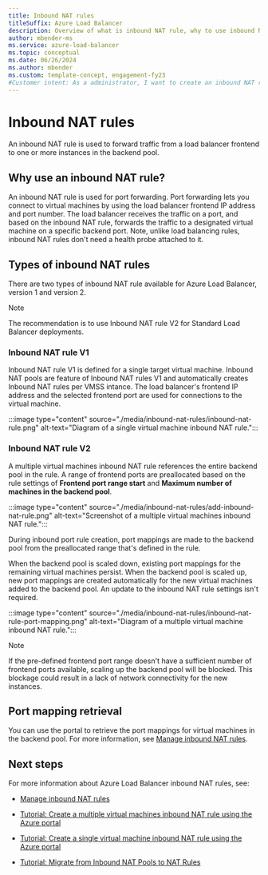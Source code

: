 ```yaml
---
title: Inbound NAT rules
titleSuffix: Azure Load Balancer
description: Overview of what is inbound NAT rule, why to use inbound NAT rule, and how to use inbound NAT rule.
author: mbender-ms
ms.service: azure-load-balancer
ms.topic: conceptual
ms.date: 06/26/2024
ms.author: mbender
ms.custom: template-concept, engagement-fy23
#Customer intent: As a administrator, I want to create an inbound NAT rule so that I can forward a port to a virtual machine in the backend pool of an Azure Load Balancer.
---
```


# Inbound NAT rules

An inbound NAT rule is used to forward traffic from a load balancer frontend to one or more instances in the backend pool.

## Why use an inbound NAT rule?

An inbound NAT rule is used for port forwarding. Port forwarding lets you connect to virtual machines by using the load balancer frontend IP address and port number. The load balancer receives the traffic on a port, and based on the inbound NAT rule, forwards the traffic to a designated virtual machine on a specific backend port. Note, unlike load balancing rules, inbound NAT rules don't need a health probe attached to it. 

## Types of inbound NAT rules

There are two types of inbound NAT rule available for Azure Load Balancer, version 1 and version 2. 
>[!NOTE]
> The recommendation is to use Inbound NAT rule V2 for Standard Load Balancer deployments. 

### Inbound NAT rule V1

Inbound NAT rule V1 is defined for a single target virtual machine. Inbound NAT pools are feature of Inbound NAT rules V1 and automatically creates Inbound NAT rules per VMSS intance. The load balancer's frontend IP address and the selected frontend port are used for connections to the virtual machine.

:::image type="content" source="./media/inbound-nat-rules/inbound-nat-rule.png" alt-text="Diagram of a single virtual machine inbound NAT rule.":::

### Inbound NAT rule V2

A multiple virtual machines inbound NAT rule references the entire backend pool in the rule. A range of frontend ports are preallocated based on the rule settings of **Frontend port range start** and **Maximum number of machines in the backend pool**.

:::image type="content" source="./media/inbound-nat-rules/add-inbound-nat-rule.png" alt-text="Screenshot of a multiple virtual machines inbound NAT rule.":::

During inbound port rule creation, port mappings are made to the backend pool from the preallocated range that's defined in the rule.

When the backend pool is scaled down, existing port mappings for the remaining virtual machines persist. When the backend pool is scaled up, new port mappings are created automatically for the new virtual machines added to the backend pool. An update to the inbound NAT rule settings isn't required.

:::image type="content" source="./media/inbound-nat-rules/inbound-nat-rule-port-mapping.png" alt-text="Diagram of a multiple virtual machine inbound NAT rule.":::

>[!NOTE]
> If the pre-defined frontend port range doesn't have a sufficient number of frontend ports available, scaling up the backend pool will be blocked. This blockage could result in a lack of network connectivity for the new instances. 

## Port mapping retrieval

You can use the portal to retrieve the port mappings for virtual machines in the backend pool. For more information, see [Manage inbound NAT rules](manage-inbound-nat-rules.md#view-port-mappings).

## Next steps

For more information about Azure Load Balancer inbound NAT rules, see:

* [Manage inbound NAT rules](manage-inbound-nat-rules.md)

* [Tutorial: Create a multiple virtual machines inbound NAT rule using the Azure portal](tutorial-nat-rule-multi-instance-portal.md)

* [Tutorial: Create a single virtual machine inbound NAT rule using the Azure portal](tutorial-load-balancer-port-forwarding-portal.md)

* [Tutorial: Migrate from Inbound NAT Pools to NAT Rules](load-balancer-nat-pool-migration.md) 


